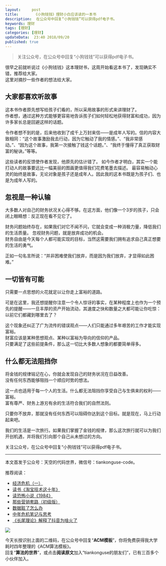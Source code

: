 ```yaml
---   
layout:     post  
title:       《小狗钱钱》理财小白应该读的一本书  
description:  在公众号中回复“小狗钱钱”可以获得pdf电子书。   
keywords: 理财 
tags: [理财]  
categories: [理财]  
updateData:  23:40 2018/09/20  
published: true   
---  
```




> 关注公众号，在公众号中回复“小狗钱钱”可以获得pdf电子书。   


很早之前就听说过《小狗钱钱》这本理财书，这周开始看这本书了，发现确实不错，推荐给大家。      
这里对摘抄一些作者的想法给大家。  




## 大家都喜欢听故事  


这本书作者原先想写给孩子们看的，所以采用故事的形式来讲理财了。    
作者想，通过这种方式能够更容易地告诉孩子们如何轻松地获得财富和成功，因为许多家长总是回避这样的话题。  


令作者想不到的是，后来他收到了成千上万封来信——是成年人写的。信的内容大致相同：“这个故事激励我去行动，因为它触动了我的情感。”、“我非常感动。”、“因为这个故事，我第一次接触了钱这个话题。”、“我终于懂得了真正获取财富的秘诀。”等等。   


这些读者的反馈使作者发现，他原先的估计错了。  如今作者才明白，其实一个能打动人的故事要远比一幅美丽的图画更值得我们花费笔墨去描述。  最容易触动心灵的始终是故事，无论对象是孩子还是成年人。因此我的这本书既是为孩子们、也是为成年人写的。  


## 忽视是一种认输

大多数人对自己的财务状况关心得不够。在这方面，他们像一个3岁的孩子，只会闭上眼睛想：反正现在看不见它了。  



财务问题始终存在，如果我们对它不闻不问，它就会变成一种消极力量，降低我们的生活质量。
忽视财务问题，就是放弃成功的机会。  
财务自由是今天每个人都可能实现的目标，当然这需要我们拥有追求自己真正想要的生活的勇气。  


正如一句名言所说：“并非困难使我们放弃，而是因为我们放弃，才显得如此困难。”  


## 一切皆有可能  


只需要一点思想的火花就足以让你走上富裕的道路。  


可是在这里，我还想提醒你注意一个令人惊讶的事实，在某种程度上也作为一个预先的提醒——一旦丰厚的资产开始流动，其速度之快和数量之大都可能让你吃惊：以前它们都藏到哪里去了？  


这个现象还纠正了广为流传的错误观点——人们只能通过多年艰苦的工作才能实现富裕。  
财富应该是某种思想观点、某种以富裕为导向的信仰的产品。  
只要满足了这些前提条件，那么这一切比大多数人想象的都要简单得多。  


## 什么都无法阻挡你

将金钱的规律铭记在心，你就会发现自己的财务状况在日益改善。  
没有任何东西能够阻挡一个顺应时势的想法。  


这一点也适用于每一个人的生活。什么都无法阻挡你享受自己与生俱来的权利——富裕。  
富有尊严、财务上游刃有余的生活符合我们的自然法则。  


只要你不放弃，那就没有任何东西可以阻碍你达到这个目标。就是现在，马上行动起来吧。  


我们的生活是一次旅行。如果我们掌握了金钱的规律，那么这次旅行就可以为我们开创机遇，并将我们引向那个自己从未想过的方向。  



关注公众号，在公众号中回复“小狗钱钱”可以获得pdf电子书。   

---


本文首发于公众号：天空的代码世界，微信号：tiankonguse-code。  


推荐阅读：  


* [经济危机（一）](https://mp.weixin.qq.com/s/hxO7oR8cLljSClYS-yE6pw)   
* [读书《淘宝技术这十年》](https://mp.weixin.qq.com/s/IeOQGh22U_1TPrf6sYYTkQ)  
* [读恐怖小说《1984》](https://mp.weixin.qq.com/s/q7HL5o_R5cqJc0b9Ll7EMw)    
* [那些营销套路（初级版）](https://mp.weixin.qq.com/s/xdvqZo9ll6kaL66Cdx)   
* [数据脏了怎么办](https://mp.weixin.qq.com/s/Blw4yxmIsE51dzzbNcfFbg)    
* [中年危机笔记与思考](https://mp.weixin.qq.com/s/dFzDtZS0JN6hhpc1DF-e_g)     
* [《长尾理论》解释了抖音为啥火了](https://mp.weixin.qq.com/s/sFWtMYj_WOKdgjolo7T56A)  



![](//res.tiankonguse.com/images/tiankonguse-support.png)   


今天长按识别上面的二维码，在公众号中回复“**ACM模板**”，你将免费获得我大学耗时四年整理的《ACM算法模板》。  
回复“**算法的世界**”，或点击**阅读原文**加入“tiankonguse的朋友们”，已有三百多个小伙伴加入。  




